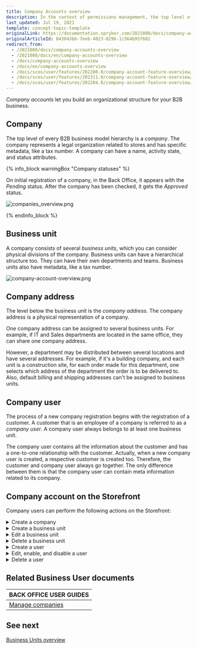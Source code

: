 ```yaml
---
title: Company Accounts overview
description: In the context of permissions management, the top level of a B2B business model hierarchy is a Company. Each company has its organizational structure.
last_updated: Jul 19, 2021
template: concept-topic-template
originalLink: https://documentation.spryker.com/2021080/docs/company-accounts-overview
originalArticleId: 843043bb-7eeb-4023-8296-1c564b95f682
redirect_from:
  - /2021080/docs/company-accounts-overview
  - /2021080/docs/en/company-accounts-overview
  - /docs/company-accounts-overview
  - /docs/en/company-accounts-overview
  - /docs/scos/user/features/202200.0/company-account-feature-overview/company-accounts-overview.html
  - /docs/scos/user/features/202311.0/company-account-feature-overview/company-accounts-overview.html
  - /docs/scos/user/features/202204.0/company-account-feature-overview/company-accounts-overview.html
---
```


*Company accounts* let you build an organizational structure for your B2B business.

## Company

The top level of every B2B business model hierarchy is a *company*. The company represents a legal organization related to stores and has specific metadata, like a tax number. A company can have a name, activity state, and status attributes.

{% info_block warningBox "Company statuses" %}

On initial registration of a company, in the Back Office, it appears with the *Pending* status. After the company has been checked, it gets the *Approved* status.


![companies_overview.png](https://spryker.s3.eu-central-1.amazonaws.com/docs/Features/Company+Account+Management/Company+Account/Company+Account+Feature+Overview/companies_overview.png)

{% endinfo_block %}

## Business unit

A company consists of several *business units*, which you can consider physical divisions of the company. Business units can have a hierarchical structure too. They can have their own departments and teams. Business units also have metadata, like a tax number.

![company-account-overview.png](https://spryker.s3.eu-central-1.amazonaws.com/docs/Features/Company+Account+Management/Company+Account/Company+Account+Feature+Overview/company-account-overview.png)

## Company address

The level below the business unit is the *company address*. The company address is a physical representation of a company.

One company address can be assigned to several business units. For example, if IT and Sales departments are located in the same office, they can share one company address.

However, a department may be distributed between several locations and have several addresses. For example, if it's a building company, and each unit is a construction site, for each order made for this department, one selects which address of the department the order is to be delivered to. Also, default billing and shipping addresses can't be assigned to business units.

## Company user

The process of a new company registration begins with the registration of a customer. A customer that is an employee of a company is referred to as a *company user*. A company user always belongs to at least one business unit.

The company user contains all the information about the customer and has a one-to-one relationship with the customer. Actually, when a new company user is created, a respective customer is created too. Therefore, the customer and company user always go together. The only difference between them is that the company user can contain meta information related to its company.


## Company account on the Storefront

Company users can perform the following actions on the Storefront:

<details>
<summary>Create a company</summary>

<figure class="video_container">
    <video width="100%" height="auto" controls>
    <source src="https://spryker.s3.eu-central-1.amazonaws.com/docs/pbc/all/customer-relationship-management/base-shop/company-account-feature-overview/company-accounts-overview.md/create-a-company.mp4" type="video/mp4">
  </video>
</figure>


</details>


<details>
<summary>Create a business unit</summary>


<figure class="video_container">
    <video width="100%" height="auto" controls>
    <source src="https://spryker.s3.eu-central-1.amazonaws.com/docs/pbc/all/customer-relationship-management/base-shop/company-account-feature-overview/company-accounts-overview.md/create-a-business-unit.mp4" type="video/mp4">
  </video>
</figure>

</details>

<details>
<summary>Edit a business unit</summary>


<figure class="video_container">
    <video width="100%" height="auto" controls>
    <source src="https://spryker.s3.eu-central-1.amazonaws.com/docs/pbc/all/customer-relationship-management/base-shop/company-account-feature-overview/company-accounts-overview.md/edit-a-business-unit.mp4" type="video/mp4">
  </video>
</figure>


</details>

<details>
<summary>Delete a business unit</summary>

<figure class="video_container">
    <video width="100%" height="auto" controls>
    <source src="https://spryker.s3.eu-central-1.amazonaws.com/docs/pbc/all/customer-relationship-management/base-shop/company-account-feature-overview/company-accounts-overview.md/delete-a-business-unit.mp4" type="video/mp4">
  </video>
</figure>

</details>


<details>
<summary>Create a user</summary>

<figure class="video_container">
    <video width="100%" height="auto" controls>
    <source src="https://spryker.s3.eu-central-1.amazonaws.com/docs/pbc/all/customer-relationship-management/base-shop/company-account-feature-overview/company-accounts-overview.md/create-a-user.mp4" type="video/mp4">
  </video>
</figure>


</details>

<details>
<summary>Edit, enable, and disable a user</summary>

<figure class="video_container">
    <video width="100%" height="auto" controls>
    <source src="https://spryker.s3.eu-central-1.amazonaws.com/docs/pbc/all/customer-relationship-management/base-shop/company-account-feature-overview/company-accounts-overview.md/enable-disable-edit-a-user.mp4" type="video/mp4">
  </video>
</figure>

</details>

<details>
<summary>Delete a user</summary>

<figure class="video_container">
    <video width="100%" height="auto" controls>
    <source src="https://spryker.s3.eu-central-1.amazonaws.com/docs/pbc/all/customer-relationship-management/base-shop/company-account-feature-overview/company-accounts-overview.md/delete-a-user.mp4" type="video/mp4">
  </video>
</figure>

</details>

## Related Business User documents

|BACK OFFICE USER GUIDES|
|---|
| [Manage companies](/docs/pbc/all/customer-relationship-management/latest/base-shop/manage-in-the-back-office/manage-companies.html) |


## See next

[Business Units overview](/docs/pbc/all/customer-relationship-management/latest/base-shop/company-account-feature-overview/business-units-overview.html)

